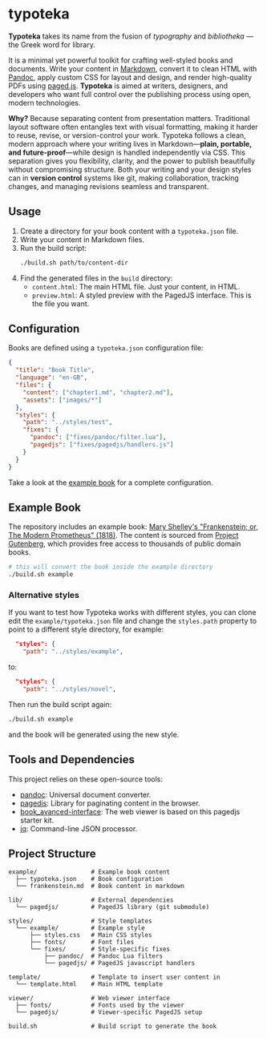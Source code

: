 # typoteka

**Typoteka** takes its name from the fusion of *typography* and *bibliotheka* — the Greek word for library. 

It is a minimal yet powerful toolkit for crafting well-styled books and documents. Write your content in [Markdown](https://en.wikipedia.org/wiki/Markdown), convert it to clean HTML with [Pandoc](https://pandoc.org), apply custom CSS for layout and design, and render high-quality PDFs using [paged.js](https://pagedjs.org). **Typoteka** is aimed at writers, designers, and developers who want full control over the publishing process using open, modern technologies.

**Why?** Because separating content from presentation matters. Traditional layout software often entangles text with visual formatting, making it harder to reuse, revise, or version-control your work. Typoteka follows a clean, modern approach where your writing lives in Markdown—**plain, portable, and future-proof**—while design is handled independently via CSS. This separation gives you flexibility, clarity, and the power to publish beautifully without compromising structure. Both your writing and your design styles can in **version control** systems like git, making collaboration, tracking changes, and managing revisions seamless and transparent.

## Usage

1. Create a directory for your book content with a `typoteka.json` file.
2. Write your content in Markdown files.
3. Run the build script:
   ```bash
   ./build.sh path/to/content-dir
   ```
4. Find the generated files in the `build` directory:
   - `content.html`: The main HTML file. Just your content, in HTML.
   - `preview.html`: A styled preview with the PagedJS interface. This is the file you want.

## Configuration

Books are defined using a `typoteka.json` configuration file:

```json
{
  "title": "Book Title",
  "language": "en-GB",
  "files": {
    "content": ["chapter1.md", "chapter2.md"],
    "assets": ["images/*"]
  },
  "styles": {
    "path": "../styles/test",
    "fixes": {
      "pandoc": ["fixes/pandoc/filter.lua"],
      "pagedjs": ["fixes/pagedjs/handlers.js"]
    }
  }
}
```

Take a look at the [example book](example/typoteka.json) for a complete configuration.

## Example Book

The repository includes an example book: [Mary Shelley's "Frankenstein; or, The Modern Prometheus" (1818)](https://www.gutenberg.org/ebooks/84). The content is sourced from [Project Gutenberg](https://www.gutenberg.org/), which provides free access to thousands of public domain books.

```bash
# this will convert the book inside the example directory
./build.sh example
```

### Alternative styles

If you want to test how Typoteka works with different styles, you can clone edit the `example/typoteka.json` file and change the `styles.path` property to point to a different style directory, for example:

```json
  "styles": {
    "path": "../styles/example",
```

to:

```json
  "styles": {
    "path": "../styles/novel",
```

Then run the build script again:

```bash
./build.sh example
```

and the book will be generated using the new style.

## Tools and Dependencies

This project relies on these open-source tools:

- [pandoc](https://pandoc.org): Universal document converter.
- [pagedjs](https://pagedjs.org): Library for paginating content in the browser.
- [book_avanced-interface](https://gitlab.coko.foundation/pagedjs/starter-kits/book_avanced-interface): The web viewer is based on this pagedjs starter kit.
- [jq](https://stedolan.github.io/jq/): Command-line JSON processor.

## Project Structure

```
example/               # Example book content
  ├── typoteka.json    # Book configuration
  └── frankenstein.md  # Book content in markdown

lib/                   # External dependencies
  └── pagedjs/         # PagedJS library (git submodule)

styles/                # Style templates
  └── example/         # Example style
      ├── styles.css   # Main CSS styles
      ├── fonts/       # Font files
      └── fixes/       # Style-specific fixes
          ├── pandoc/  # Pandoc Lua filters
          └── pagedjs/ # PagedJS javascript handlers

template/              # Template to insert user content in
  └── template.html    # Main HTML template

viewer/                # Web viewer interface
  ├── fonts/           # Fonts used by the viewer
  └── pagedjs/         # Viewer-specific PagedJS setup

build.sh               # Build script to generate the book
```
